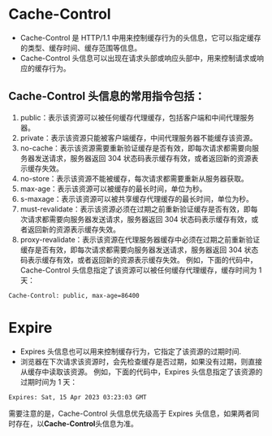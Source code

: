 # Cache-Control
* Cache-Control 是 HTTP/1.1 中用来控制缓存行为的头信息，它可以指定缓存的类型、缓存时间、缓存范围等信息。
* Cache-Control 头信息可以出现在请求头部或响应头部中，用来控制请求或响应的缓存行为。

## Cache-Control 头信息的常用指令包括：

1. public：表示该资源可以被任何缓存代理缓存，包括客户端和中间代理服务器。
2. private：表示该资源只能被客户端缓存，中间代理服务器不能缓存该资源。
3. no-cache：表示该资源需要重新验证缓存是否有效，即每次请求都需要向服务器发送请求，服务器返回 304 状态码表示缓存有效，或者返回新的资源表示缓存失效。
4. no-store：表示该资源不能被缓存，每次请求都需要重新从服务器获取。
5. max-age：表示该资源可以被缓存的最长时间，单位为秒。
6. s-maxage：表示该资源可以被共享缓存代理缓存的最长时间，单位为秒。
7. must-revalidate：表示该资源必须在过期之前重新验证缓存是否有效，即每次请求都需要向服务器发送请求，服务器返回 304 状态码表示缓存有效，或者返回新的资源表示缓存失效。
8. proxy-revalidate：表示该资源在代理服务器缓存中必须在过期之前重新验证缓存是否有效，即每次请求都需要向服务器发送请求，服务器返回 304 状态码表示缓存有效，或者返回新的资源表示缓存失效。
例如，下面的代码中，Cache-Control 头信息指定了该资源可以被任何缓存代理缓存，缓存时间为 1 天：
```
Cache-Control: public, max-age=86400
```

# Expire
* Expires 头信息也可以用来控制缓存行为，它指定了该资源的过期时间.
* 浏览器在下次请求该资源时，会先检查缓存是否过期，如果没有过期，则直接从缓存中读取该资源。
例如，下面的代码中，Expires 头信息指定了该资源的过期时间为 1 天：

```
Expires: Sat, 15 Apr 2023 03:23:03 GMT
```
需要注意的是，Cache-Control 头信息优先级高于 Expires 头信息，如果两者同时存在，以**Cache-Control**头信息为准。
